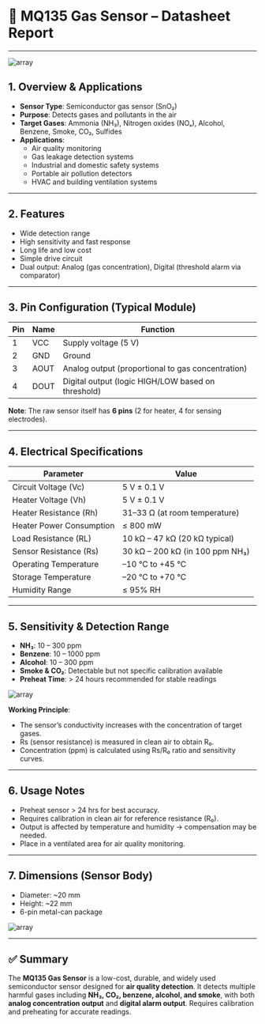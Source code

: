 # 📑 MQ135 Gas Sensor – Datasheet Report  

---
![array](https://tse4.mm.bing.net/th/id/OIP.FGJVLtXlIayY1ejv_UjEkwHaD4?pid=Api&P=0&h=180)
## 1. Overview & Applications  
- **Sensor Type**: Semiconductor gas sensor (SnO₂)  
- **Purpose**: Detects gases and pollutants in the air  
- **Target Gases**: Ammonia (NH₃), Nitrogen oxides (NOₓ), Alcohol, Benzene, Smoke, CO₂, Sulfides  
- **Applications**:  
  - Air quality monitoring  
  - Gas leakage detection systems  
  - Industrial and domestic safety systems  
  - Portable air pollution detectors  
  - HVAC and building ventilation systems  

---

## 2. Features  
- Wide detection range  
- High sensitivity and fast response  
- Long life and low cost  
- Simple drive circuit  
- Dual output: Analog (gas concentration), Digital (threshold alarm via comparator)  

---

## 3. Pin Configuration (Typical Module)  

| Pin | Name  | Function |
|-----|-------|----------|
| 1   | VCC   | Supply voltage (5 V) |
| 2   | GND   | Ground |
| 3   | AOUT  | Analog output (proportional to gas concentration) |
| 4   | DOUT  | Digital output (logic HIGH/LOW based on threshold) |

**Note**: The raw sensor itself has **6 pins** (2 for heater, 4 for sensing electrodes).  

---

## 4. Electrical Specifications  

| Parameter                  | Value |
|----------------------------|-------|
| Circuit Voltage (Vc)       | 5 V ± 0.1 V |
| Heater Voltage (Vh)        | 5 V ± 0.1 V |
| Heater Resistance (Rh)     | 31–33 Ω (at room temperature) |
| Heater Power Consumption   | ≤ 800 mW |
| Load Resistance (RL)       | 10 kΩ – 47 kΩ (20 kΩ typical) |
| Sensor Resistance (Rs)     | 30 kΩ – 200 kΩ (in 100 ppm NH₃) |
| Operating Temperature      | –10 °C to +45 °C |
| Storage Temperature        | –20 °C to +70 °C |
| Humidity Range             | ≤ 95% RH |

---

## 5. Sensitivity & Detection Range  
- **NH₃**: 10 – 300 ppm  
- **Benzene**: 10 – 1000 ppm  
- **Alcohol**: 10 – 300 ppm  
- **Smoke & CO₂**: Detectable but not specific calibration available  
- **Preheat Time**: > 24 hours recommended for stable readings  
 
![array](https://www.researchgate.net/publication/347946855/figure/fig2/AS:1042149525164032@1625479217167/MQ135-PPM-Conversion-Graph-taken-from.ppm)

**Working Principle**:  
- The sensor’s conductivity increases with the concentration of target gases.  
- Rs (sensor resistance) is measured in clean air to obtain R₀.  
- Concentration (ppm) is calculated using Rs/R₀ ratio and sensitivity curves.  

---

## 6. Usage Notes  
- Preheat sensor > 24 hrs for best accuracy.  
- Requires calibration in clean air for reference resistance (R₀).  
- Output is affected by temperature and humidity → compensation may be needed.  
- Place in a ventilated area for air quality monitoring.  

---

## 7. Dimensions (Sensor Body)  
- Diameter: ~20 mm  
- Height: ~22 mm  
- 6-pin metal-can package  

![array](https://components101.com/sites/default/files/inline-images/MQ135-Dimensions_0.png)

---

## ✅ Summary  
The **MQ135 Gas Sensor** is a low-cost, durable, and widely used semiconductor sensor designed for **air quality detection**. It detects multiple harmful gases including **NH₃, CO₂, benzene, alcohol, and smoke**, with both **analog concentration output** and **digital alarm output**. Requires calibration and preheating for accurate readings.
